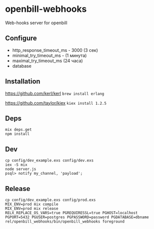 # openbill-webhooks

Web-hooks server for openbill


## Configure

* http_response_timeout_ms - 3000 (3 сек)
* minimal_try_timeout_ms - (1 минута)
* maximal_try_timeout_ms (24 часа)
* database

## Installation
https://github.com/kerl/kerl
`brew install erlang`

https://github.com/taylor/kiex
`kiex install 1.2.5`

## Deps
```
mix deps.get
npm install
```

## Dev
```
cp config/dev_example.exs config/dev.exs
iex -S mix
node server.js
psql> notify my_channel, 'payload';
```

## Release
```
cp config/dev_example.exs config/prod.exs
MIX_ENV=prod mix compile
MIX_ENV=prod mix release
RELX_REPLACE_OS_VARS=true PGREQUIRESSL=true PGHOST=localhost PGPORT=5432 PGUSER=postgres PGPASSWORD=password PGDATABASE=dbname rel/openbill_webhooks/bin/openbill_webhooks foreground
```
